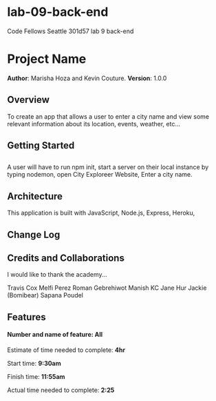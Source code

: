 # lab-09-back-end

Code Fellows Seattle 301d57 lab 9 back-end

# Project Name

**Author**: Marisha Hoza and Kevin Couture.
**Version**: 1.0.0
<!-- (increment the patch/fix version number if you make more commits past your first submission) -->

## Overview

<!-- Provide a high level overview of what this application is and why you are building it, beyond the fact that it's an assignment for this class. (i.e. What's your problem domain?) -->

To create an app that allows a user to enter a city name and view some relevant information about its location, events, weather, etc...

## Getting Started

## <!-- What are the steps that a user must take in order to build this app on their own machine and get it running? -->

A user will have to run npm init, start a server on their local instance by typing nodemon, open City Exploreer Website, Enter a city name.

## Architecture

<!-- Provide a detailed description of the application design. What technologies (languages, libraries, etc) you're using, and any other relevant design information. -->

This application is built with JavaScript, Node.js, Express, Heroku,

## Change Log

<!-- Use this area to document the iterative changes made to your application as each feature is successfully implemented. Use time stamps. Here's an examples:

01-01-2001 4:59pm - Application now has a fully-functional express server, with a GET route for the location resource.

-->



## Credits and Collaborations

<!-- Give credit (and a link) to other people or resources that helped you build this application. -->
I would like to thank the academy...

Travis Cox
Melfi Perez
Roman Gebrehiwot
Manish KC
Jane Hur
Jackie (Bomibear)
Sapana Poudel


## Features

#### Number and name of feature: __All__

Estimate of time needed to complete: __4hr__

Start time: __9:30am__

Finish time: __11:55am__

Actual time needed to complete: __2:25__
